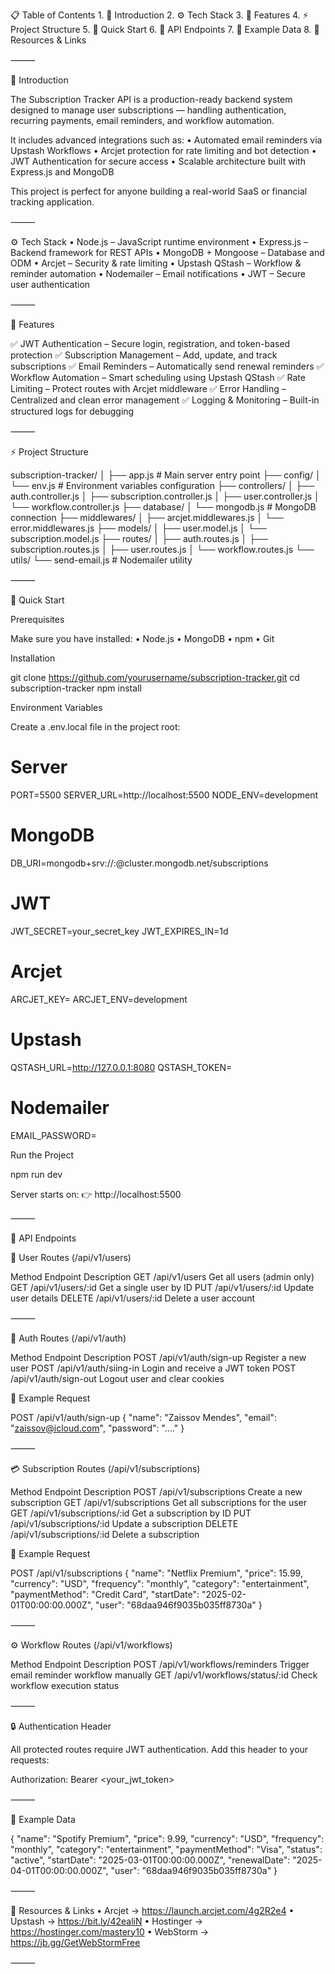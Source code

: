 





📋 Table of Contents
	1.	🤖 Introduction
	2.	⚙️ Tech Stack
	3.	🔋 Features
	4.	⚡ Project Structure
	5.	🚀 Quick Start
	6.	📡 API Endpoints
	7.	🧩 Example Data
	8.	🔗 Resources & Links

⸻

🤖 Introduction

The Subscription Tracker API is a production-ready backend system designed to manage user subscriptions — handling authentication, recurring payments, email reminders, and workflow automation.

It includes advanced integrations such as:
	•	Automated email reminders via Upstash Workflows
	•	Arcjet protection for rate limiting and bot detection
	•	JWT Authentication for secure access
	•	Scalable architecture built with Express.js and MongoDB

This project is perfect for anyone building a real-world SaaS or financial tracking application.

⸻

⚙️ Tech Stack
	•	Node.js – JavaScript runtime environment
	•	Express.js – Backend framework for REST APIs
	•	MongoDB + Mongoose – Database and ODM
	•	Arcjet – Security & rate limiting
	•	Upstash QStash – Workflow & reminder automation
	•	Nodemailer – Email notifications
	•	JWT – Secure user authentication

⸻

🔋 Features

✅ JWT Authentication – Secure login, registration, and token-based protection
✅ Subscription Management – Add, update, and track subscriptions
✅ Email Reminders – Automatically send renewal reminders
✅ Workflow Automation – Smart scheduling using Upstash QStash
✅ Rate Limiting – Protect routes with Arcjet middleware
✅ Error Handling – Centralized and clean error management
✅ Logging & Monitoring – Built-in structured logs for debugging

⸻

⚡ Project Structure

subscription-tracker/
│
├── app.js                     # Main server entry point
├── config/
│   └── env.js                 # Environment variables configuration
├── controllers/
│   ├── auth.controller.js
│   ├── subscription.controller.js
│   ├── user.controller.js
│   └── workflow.controller.js
├── database/
│   └── mongodb.js             # MongoDB connection
├── middlewares/
│   ├── arcjet.middlewares.js
│   └── error.middlewares.js
├── models/
│   ├── user.model.js
│   └── subscription.model.js
├── routes/
│   ├── auth.routes.js
│   ├── subscription.routes.js
│   ├── user.routes.js
│   └── workflow.routes.js
└── utils/
    └── send-email.js          # Nodemailer utility


⸻

🚀 Quick Start

Prerequisites

Make sure you have installed:
	•	Node.js
	•	MongoDB
	•	npm
	•	Git

Installation

git clone https://github.com/yourusername/subscription-tracker.git
cd subscription-tracker
npm install

Environment Variables

Create a .env.local file in the project root:

# Server
PORT=5500
SERVER_URL=http://localhost:5500
NODE_ENV=development

# MongoDB
DB_URI=mongodb+srv://<username>:<password>@cluster.mongodb.net/subscriptions

# JWT
JWT_SECRET=your_secret_key
JWT_EXPIRES_IN=1d

# Arcjet
ARCJET_KEY=
ARCJET_ENV=development

# Upstash
QSTASH_URL=http://127.0.0.1:8080
QSTASH_TOKEN=

# Nodemailer
EMAIL_PASSWORD=

Run the Project

npm run dev

Server starts on:
👉 http://localhost:5500

⸻

📡 API Endpoints 

🧍 User Routes (/api/v1/users)

Method	Endpoint	Description
GET	/api/v1/users	Get all users (admin only)
GET	/api/v1/users/:id	Get a single user by ID
PUT	/api/v1/users/:id	Update user details
DELETE	/api/v1/users/:id	Delete a user account


⸻

🔐 Auth Routes (/api/v1/auth)

Method	Endpoint	Description
POST	/api/v1/auth/sign-up	Register a new user
POST	/api/v1/auth/siing-in	Login and receive a JWT token
POST	/api/v1/auth/sign-out	Logout user and clear cookies


📘 Example Request

POST /api/v1/auth/sign-up
{
  "name": "Zaissov Mendes",
  "email": "zaissov@icloud.com",
  "password": "...."
}


⸻

💳 Subscription Routes (/api/v1/subscriptions)

Method	Endpoint	Description
POST	/api/v1/subscriptions	Create a new subscription
GET	/api/v1/subscriptions	Get all subscriptions for the user
GET	/api/v1/subscriptions/:id	Get a subscription by ID
PUT	/api/v1/subscriptions/:id	Update a subscription
DELETE	/api/v1/subscriptions/:id	Delete a subscription

📘 Example Request

POST /api/v1/subscriptions
{
  "name": "Netflix Premium",
  "price": 15.99,
  "currency": "USD",
  "frequency": "monthly",
  "category": "entertainment",
  "paymentMethod": "Credit Card",
  "startDate": "2025-02-01T00:00:00.000Z",
  "user": "68daa946f9035b035ff8730a"
}


⸻

⚙️ Workflow Routes (/api/v1/workflows)

Method	Endpoint	Description
POST	/api/v1/workflows/reminders	Trigger email reminder workflow manually
GET	/api/v1/workflows/status/:id	Check workflow execution status


⸻

🔒 Authentication Header

All protected routes require JWT authentication.
Add this header to your requests:

Authorization: Bearer <your_jwt_token>


⸻

🧩 Example Data 

{
  "name": "Spotify Premium",
  "price": 9.99,
  "currency": "USD",
  "frequency": "monthly",
  "category": "entertainment",
  "paymentMethod": "Visa",
  "status": "active",
  "startDate": "2025-03-01T00:00:00.000Z",
  "renewalDate": "2025-04-01T00:00:00.000Z",
  "user": "68daa946f9035b035ff8730a"
}


⸻

🔗 Resources & Links 
	•	Arcjet → https://launch.arcjet.com/4g2R2e4
	•	Upstash → https://bit.ly/42ealiN
	•	Hostinger → https://hostinger.com/mastery10
	•	WebStorm → https://jb.gg/GetWebStormFree

⸻
